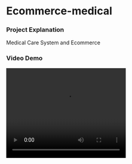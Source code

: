 # Ecommerce-medical

### Project Explanation

Medical Care System and Ecommerce 
### Video Demo

<video width="320" height="240" controls>
  <source src="https://www.youtube.com/watch?v=rYug0O_qOI0" type="video/mp4">
  Your browser does not support the video tag.
</video>
